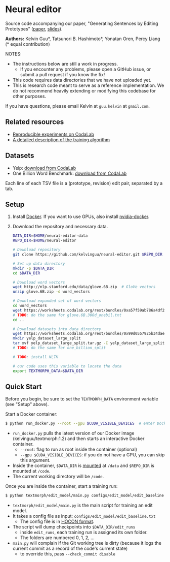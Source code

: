 # Neural editor

Source code accompanying our paper, "Generating Sentences by Editing Prototypes" ([paper](https://arxiv.org/abs/1709.08878), [slides](http://kelvinguu.com/posts/generating-sentences-by-editing-prototypes/)).

**Authors:** Kelvin Guu\*, Tatsunori B. Hashimoto\*, Yonatan Oren, Percy Liang
(\* equal contribution)

NOTES:
- The instructions below are still a work in progress.
    - If you encounter any problems, please open a GitHub issue, or submit a
    pull request if you know the fix!
- This code requires data directories that we have not uploaded yet.
- This is research code meant to serve as a reference implementation. We
do not recommend heavily extending or modifying this codebase for other
purposes.

If you have questions, please email Kelvin at `guu.kelvin` at `gmail.com`.

## Related resources

- [Reproducible experiments on CodaLab](https://worksheets.codalab.org/worksheets/0xa915ba2f8b664ddf8537c83bde80cc8c/)
- [A detailed description of the training algorithm](http://kelvinguu.com/public/projects/neural_editor_training.pdf)

## Datasets

- Yelp: [download from CodaLab](https://worksheets.codalab.org/bundles/0x99d0557925b34dae851372841f206b8a/)
- One Billion Word Benchmark: [download from CodaLab](https://worksheets.codalab.org/bundles/0x017b7af92956458abc7f4169830a6537/)

Each line of each TSV file is a (prototype, revision) edit pair, separated by a tab.

## Setup

1. Install [Docker](https://www.docker.com/). If you want to use GPUs, also
install [nvidia-docker](https://github.com/NVIDIA/nvidia-docker).

2. Download the repository and necessary data.
    ```bash
    DATA_DIR=$HOME/neural-editor-data
    REPO_DIR=$HOME/neural-editor

    # Download repository
    git clone https://github.com/kelvinguu/neural-editor.git $REPO_DIR

    # Set up data directory
    mkdir -p $DATA_DIR
    cd $DATA_DIR
    
    # Download word vectors
    wget http://nlp.stanford.edu/data/glove.6B.zip  # GloVe vectors
    unzip glove.6B.zip -d word_vectors

    # Download expanded set of word vectors
    cd word_vectors
    wget https://worksheets.codalab.org/rest/bundles/0xa57f59ab786a4df2b86344378c17613b/contents/blob/ -O glove.6B.300d_yelp.txt
    # TODO: do the same for glove.6B.300d_onebil.txt
    cd ..
    
    # Download datasets into data directory
    wget https://worksheets.codalab.org/rest/bundles/0x99d0557925b34dae851372841f206b8a/contents/blob/ -O yelp_dataset_large_split.tar.gz
    mkdir yelp_dataset_large_split
    tar xvf yelp_dataset_large_split.tar.gz -C yelp_dataset_large_split
    # TODO: do the same for one_billion_split

    # TODO: install NLTK

    # our code uses this variable to locate the data
    export TEXTMORPH_DATA=$DATA_DIR
    ```

## Quick Start

Before you begin, be sure to set the `TEXTMORPH_DATA` environment variable (see "Setup" above).

Start a Docker container:
```bash
$ python run_docker.py --root --gpu $CUDA_VISIBLE_DEVICES  # enter Docker
```
- `run_docker.py` pulls the latest version of our Docker image 
(kelvinguu/textmorph:1.2) and then starts an interactive Docker container.
    - `--root`: flag to run as root inside the container (optional)
    - `--gpu $CUDA_VISIBLE_DEVICES`: if you do not have a GPU, you can skip this
    argument.
- Inside the container, `$DATA_DIR` is [mounted](https://docs.docker.com/engine/admin/volumes/volumes/)
at `/data` and `$REPO_DIR` is mounted at `/code`.
- The current working directory will be `/code`.

Once you are inside the container, start a training run:
```bash
$ python textmorph/edit_model/main.py configs/edit_model/edit_baseline.txt
```
- `textmorph/edit_model/main.py` is the main script for training an edit model.
- It takes a config file as input: `configs/edit_model/edit_baseline.txt`
    - The config file is in [HOCON format](https://github.com/lightbend/config/blob/master/HOCON.md).
- The script will dump checkpoints into `$DATA_DIR/edit_runs`
    - inside `edit_runs`, each training run is assigned its own folder.
    - The folders are numbered 0, 1, 2, ...
- `main.py` will complain if the Git working tree is dirty (because it logs the
current commit as a record of the code's current state)
    - to override this, pass `--check_commit disable`

